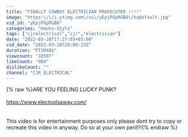 ```yaml
---
title: "FINALLY COWBOY ELECTRICIAN PROSECUTED !!!!"
image: "https:\/\/i.ytimg.com\/vi\/yEpjPGpRGB8\/hqdefault.jpg"
vid_id: "yEpjPGpRGB8"
categories: "Howto-Style"
tags: ["cjrelectrical","cjr","electrician"]
date: "2022-03-20T17:27:03+03:00"
vid_date: "2022-03-18T20:00:23Z"
duration: "PT1M48S"
viewcount: "18507"
likeCount: "984"
dislikeCount: ""
channel: "CJR ELECTRICAL"
---
```

{% raw %}ARE YOU FEELING LUCKY PUNK?<br /><br /><a rel="nofollow" target="blank" href="https://www.electoolsaway.com/">https://www.electoolsaway.com/</a><br /><br /><br />This video is for entertainment purposes only please dont try to copy or recreate this video in anyway. Do so at your own peril!!!{% endraw %}
